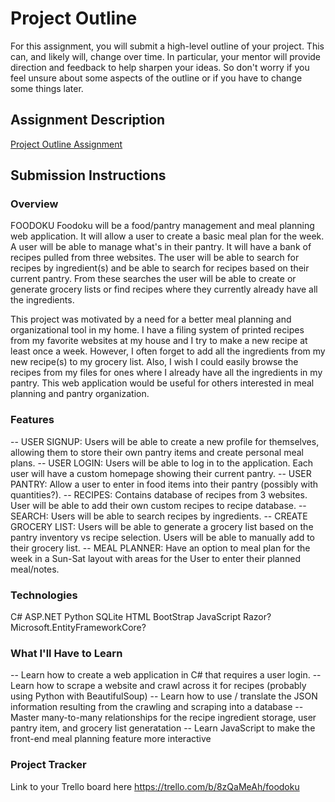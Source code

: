 # Project Outline
For this assignment, you will submit a high-level outline of your project. This can, and likely will, change over time. In particular, your mentor will provide direction and feedback to help sharpen your ideas. So don't worry if you feel unsure about some aspects of the outline or if you have to change some things later.

## Assignment Description
[Project Outline Assignment](https://education.launchcode.org/liftoff/modules/assignments/project-outline)

## Submission Instructions

### Overview
FOODOKU
Foodoku will be a food/pantry management and meal planning web application. It will allow a user to create a basic meal plan for the week. A user will be able to manage what's in their pantry. It will have a bank of recipes pulled from three websites. The user will be able to search for recipes by ingredient(s) and be able to search for recipes based on their current pantry. From these searches the user will be able to create or generate grocery lists or find recipes where they currently already have all the ingredients.

This project was motivated by a need for a better meal planning and organizational tool in my home. I have a filing system of printed recipes from my favorite websites at my house and I try to make a new recipe at least once a week. However, I often forget to add all the ingredients from my new recipe(s) to my grocery list. Also, I wish I could easily browse the recipes from my files for ones where I already have all the ingredients in my pantry. This web application would be useful for others interested in meal planning and pantry organization.

### Features
-- USER SIGNUP: Users will be able to create a new profile for themselves, allowing them to store their own pantry items and create personal meal plans.
-- USER LOGIN: Users will be able to log in to the application. Each user will have a custom homepage showing their current pantry.
-- USER PANTRY: Allow a user to enter in food items into their pantry (possibly with quantities?).
-- RECIPES: Contains database of recipes from 3 websites. User will be able to add their own custom recipes to recipe database.
-- SEARCH: Users will be able to search recipes by ingredients.
-- CREATE GROCERY LIST: Users will be able to generate a grocery list based on the pantry inventory vs recipe selection. Users will be able to manually add to their grocery list.
-- MEAL PLANNER: Have an option to meal plan for the week in a Sun-Sat layout with areas for the User to enter their planned meal/notes.

### Technologies
C#
ASP.NET
Python
SQLite
HTML
BootStrap
JavaScript
Razor?
Microsoft.EntityFrameworkCore?

### What I'll Have to Learn
-- Learn how to create a web application in C# that requires a user login.
-- Learn how to scrape a website and crawl across it for recipes (probably using Python with BeautifulSoup)
-- Learn how to use / translate the JSON information resulting from the crawling and scraping into a database
-- Master many-to-many relationships for the recipe ingredient storage, user pantry item, and grocery list generatation
-- Learn JavaScript to make the front-end meal planning feature more interactive 

### Project Tracker
Link to your Trello board here
https://trello.com/b/8zQaMeAh/foodoku